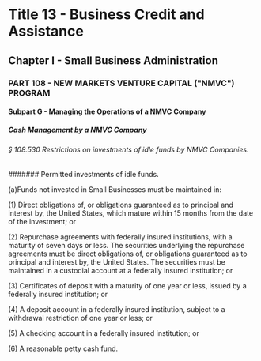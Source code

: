 
# Title 13 - Business Credit and Assistance
## Chapter I - Small Business Administration
### PART 108 - NEW MARKETS VENTURE CAPITAL ("NMVC") PROGRAM
#### Subpart G - Managing the Operations of a NMVC Company
##### Cash Management by a NMVC Company
###### § 108.530 Restrictions on investments of idle funds by NMVC Companies.
####### Permitted investments of idle funds.

(a)Funds not invested in Small Businesses must be maintained in:

(1) Direct obligations of, or obligations guaranteed as to principal and interest by, the United States, which mature within 15 months from the date of the investment; or

(2) Repurchase agreements with federally insured institutions, with a maturity of seven days or less. The securities underlying the repurchase agreements must be direct obligations of, or obligations guaranteed as to principal and interest by, the United States. The securities must be maintained in a custodial account at a federally insured institution; or

(3) Certificates of deposit with a maturity of one year or less, issued by a federally insured institution; or

(4) A deposit account in a federally insured institution, subject to a withdrawal restriction of one year or less; or

(5) A checking account in a federally insured institution; or

(6) A reasonable petty cash fund.
